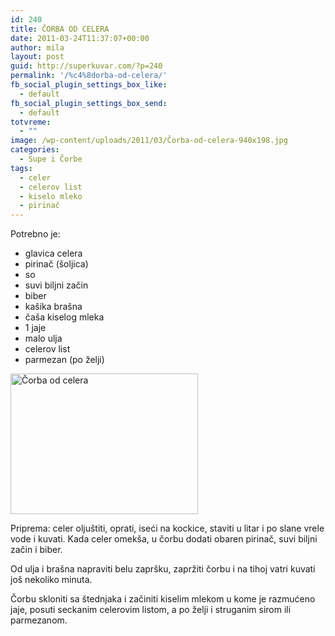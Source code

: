 ```yaml
---
id: 240
title: ČORBA OD CELERA
date: 2011-03-24T11:37:07+00:00
author: mila
layout: post
guid: http://superkuvar.com/?p=240
permalink: '/%c4%8dorba-od-celera/'
fb_social_plugin_settings_box_like:
  - default
fb_social_plugin_settings_box_send:
  - default
totvreme:
  - ""
image: /wp-content/uploads/2011/03/Čorba-od-celera-940x198.jpg
categories:
  - Supe i Čorbe
tags:
  - celer
  - celerov list
  - kiselo mleko
  - pirinač
---
```

Potrebno je:

  * glavica celera
  * pirinač (šoljica)
  * so
  * suvi biljni začin
  * biber
  * kašika brašna
  * čaša kiselog mleka
  * 1 jaje
  * malo ulja
  * celerov list
  * parmezan (po želji)

<img class="alignnone size-medium wp-image-5284" src="//superkuvar.com/wp-content/uploads/2011/03/Čorba-od-celera-300x225.jpg" alt="Čorba od celera" width="300" height="225" /> 

Priprema: celer oljuštiti, oprati, iseći na kockice, staviti u litar i po slane vrele vode i kuvati. Kada celer omekša, u čorbu dodati obaren pirinač, suvi biljni začin i biber.

Od ulja i brašna napraviti belu zapršku, zapržiti čorbu i na tihoj vatri kuvati još nekoliko minuta.

Čorbu skloniti sa štednjaka i začiniti kiselim mlekom u kome je razmućeno jaje, posuti seckanim celerovim listom, a po želji i struganim sirom ili parmezanom.